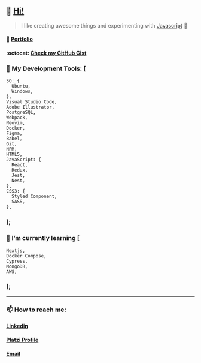 
## 👋 [Hi!](https://www.youtube.com/watch?v=dQw4w9WgXcQ "Are you curious? 🦹")

> I like creating awesome things and experimenting with [Javascript](https://github.com/Alonso-Pablo/game-of-life "Conway's Game of Life!") 💛
#### :file_folder: [Portfolio](https://alonso-pablo.vercel.app/ "Click it, Don't be shy")
#### :octocat: [Check my GitHub Gist](https://gist.github.com/Alonso-Pablo "Curious things")

### 🔨 My Development Tools: [
	SO: { 
	  Ubuntu,
	  Windows,
	},
	Visual Studio Code,
	Adobe Illustrator,
	PostgreSQL,
	Webpack,
	Neovim,
	Docker,
	Figma,
	Babel,
	Git,
	NPM,
	HTML5,
	JavaScript: { 
	  React,
	  Redux,
	  Jest,
	  Nest,
	},
	CSS3: { 
	  Styled Component,
	  SASS,
	},
### ];

### 🌱 I’m currently learning [
	Nextjs,
	Docker Compose,
	Cypress,
	MongoDB,
	AWS,
### ];

------------

### 📫 How to reach me:
#### [Linkedin](https://www.linkedin.com/in/pablo-nicol%C3%A1s-alonso-884510211/ "My linkedin profile")
#### [Platzi Profile](https://platzi.com/p/Alonso-Pablo/ "My Platzi profile")
#### [Email](mailto:pablonicolas_alonso@yahoo.com "Send me an email")
	
<!---
------------
- Repository:
- 0001 - Work in Progress
- E523 - Clone
- 7E57 - Test
- F11E - Files


Alonso-Pablo/Alonso-Pablo is a ✨ special ✨ repository because its `README.md` (this file) appears on your GitHub profile.
You can click the Preview link to take a look at your changes.
--->
